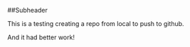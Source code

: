 ##Subheader

This is a testing creating a repo from local to push to github.

And it had better work!

